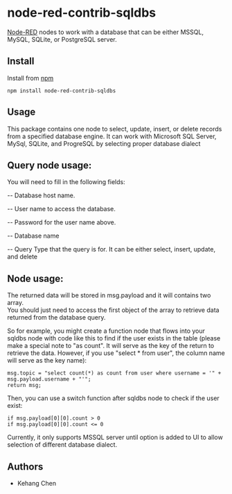 node-red-contrib-sqldbs
=========================
[Node-RED](http://nodered.org) nodes to work with a database 
that can be either MSSQL, MySQL, SQLite, or PostgreSQL server.

Install
-------
Install from [npm](http://npmjs.org)
```
npm install node-red-contrib-sqldbs
```

Usage
-----
This package contains one node to select, update, insert, or delete records from a specified database engine.  It can 
work with Microsoft SQL Server, MySql, SQLite, and ProgreSQL by selecting proper database dialect


Query node usage:
-----------------

You will need to fill in the following fields:

-- Database host name.

-- User name to access the database.

-- Password for the user name above.

-- Database name

-- Query Type that the query is for.  It can be either select, insert, update, and delete


Node usage:
------------------

The returned data will be stored in msg.payload and it will contains two array.  
You should just need to access the first object of the array to retrieve data
returned from the database query.  

So for example, you might create a function node that flows into your sqldbs node
with code like this to find if the user exists in the table (please make a special
note to "as count".  It will serve as the key of the return to retrieve the data. 
However, if you use "select * from user", the column name will serve as the key
name):

```
msg.topic = "select count(*) as count from user where username = '" + msg.payload.username + "'";
return msg;
```

Then, you can use a switch function after sqldbs node to check if the user exist:

```
if msg.payload[0][0].count > 0 
if msg.payload[0][0].count <= 0
```

Currently, it only supports MSSQL server until option is added to UI to allow
selection of different database dialect.

Authors
-------
* Kehang Chen
